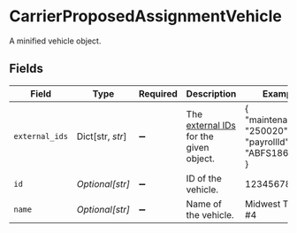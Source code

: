 # CarrierProposedAssignmentVehicle

A minified vehicle object.


## Fields

| Field                                                                                      | Type                                                                                       | Required                                                                                   | Description                                                                                | Example                                                                                    |
| ------------------------------------------------------------------------------------------ | ------------------------------------------------------------------------------------------ | ------------------------------------------------------------------------------------------ | ------------------------------------------------------------------------------------------ | ------------------------------------------------------------------------------------------ |
| `external_ids`                                                                             | Dict[str, *str*]                                                                           | :heavy_minus_sign:                                                                         | The [external IDs](https://developers.samsara.com/docs/external-ids) for the given object. | {<br/>"maintenanceId": "250020",<br/>"payrollId": "ABFS18600"<br/>}                        |
| `id`                                                                                       | *Optional[str]*                                                                            | :heavy_minus_sign:                                                                         | ID of the vehicle.                                                                         | 123456789                                                                                  |
| `name`                                                                                     | *Optional[str]*                                                                            | :heavy_minus_sign:                                                                         | Name of the vehicle.                                                                       | Midwest Truck #4                                                                           |